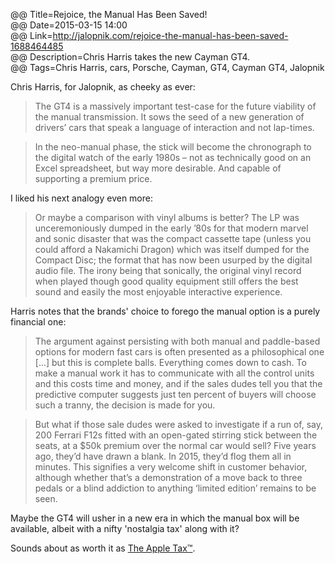 @@ Title=Rejoice, the Manual Has Been Saved!  
@@ Date=2015-03-15 14:00  
@@ Link=http://jalopnik.com/rejoice-the-manual-has-been-saved-1688464485  
@@ Description=Chris Harris takes the new Cayman GT4.  
@@ Tags=Chris Harris, cars, Porsche, Cayman, GT4, Cayman GT4, Jalopnik  

Chris Harris, for Jalopnik, as cheeky as ever:
>The GT4 is a massively important test-case for the future viability of the manual transmission. It sows the seed of a new generation of drivers’ cars that speak a language of interaction and not lap-times.

>In the neo-manual phase, the stick will become the chronograph to the digital watch of the early 1980s – not as technically good on an Excel spreadsheet, but way more desirable. And capable of supporting a premium price.

I liked his next analogy even more:
>Or maybe a comparison with vinyl albums is better? The LP was unceremoniously dumped in the early ’80s for that modern marvel and sonic disaster that was the compact cassette tape (unless you could afford a Nakamichi Dragon) which was itself dumped for the Compact Disc; the format that has now been usurped by the digital audio file. The irony being that sonically, the original vinyl record when played though good quality equipment still offers the best sound and easily the most enjoyable interactive experience.

Harris notes that the brands' choice to forego the manual option is a purely financial one: 
>The argument against persisting with both manual and paddle-based options for modern fast cars is often presented as a philosophical one [...] but this is complete balls. Everything comes down to cash. To make a manual work it has to communicate with all the control units and this costs time and money, and if the sales dudes tell you that the predictive computer suggests just ten percent of buyers will choose such a tranny, the decision is made for you.

>But what if those sale dudes were asked to investigate if a run of, say, 200 Ferrari F12s fitted with an open-gated stirring stick between the seats, at a $50k premium over the normal car would sell? Five years ago, they’d have drawn a blank. In 2015, they’d flog them all in minutes. This signifies a very welcome shift in customer behavior, although whether that’s a demonstration of a move back to three pedals or a blind addiction to anything ‘limited edition’ remains to be seen.

Maybe the GT4 will usher in a new era in which the manual box will be available, albeit with a nifty 'nostalgia tax' along with it? 

Sounds about as worth it as [The Apple Tax™][gizmodo].

[gizmodo]: http://gizmodo.com/5065133/the-truth-about-the-apple-tax